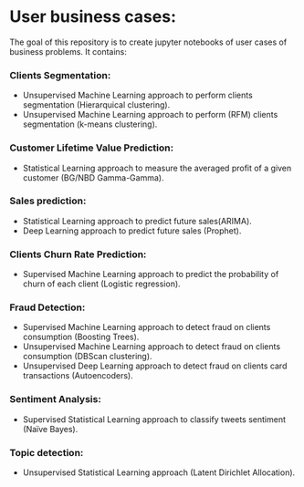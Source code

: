 # User business cases:

The goal of this repository is to create jupyter notebooks of user cases of business problems. It contains:

### Clients Segmentation:
  - Unsupervised Machine Learning approach to perform clients segmentation (Hierarquical clustering).
  - Unsupervised Machine Learning approach to perform (RFM) clients segmentation (k-means clustering).

### Customer Lifetime Value Prediction:
  - Statistical Learning approach to measure the averaged profit of a given customer (BG/NBD Gamma-Gamma).

### Sales prediction:
  - Statistical Learning approach to predict future sales(ARIMA).
  - Deep Learning approach to predict future sales (Prophet).

### Clients Churn Rate Prediction:
  - Supervised Machine Learning approach to predict the probability of churn of each client (Logistic regression). 

### Fraud Detection:
  - Supervised Machine Learning approach to detect fraud on clients consumption (Boosting Trees).
  - Unsupervised Machine Learning approach to detect fraud on clients consumption (DBScan clustering).
  - Unsupervised Deep Learning approach to detect fraud on clients card transactions (Autoencoders).

### Sentiment Analysis:
  - Supervised Statistical Learning approach to classify tweets sentiment (Naïve Bayes).

### Topic detection:
  - Unsupervised Statistical Learning approach (Latent Dirichlet Allocation).
